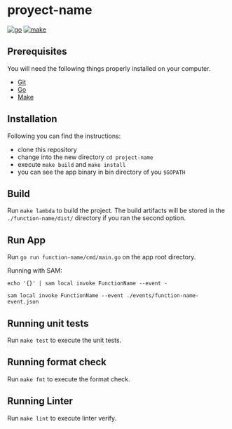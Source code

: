 # proyect-name

[![go](https://img.shields.io/badge/go-v1.17.X-cyan.svg)](https://golang.org/)
[![make](https://img.shields.io/badge/make-v3.8.X-yellow.svg)](https://www.gnu.org/software/make/)

## Prerequisites

You will need the following things properly installed on your computer.

* [Git](http://git-scm.com/)
* [Go](https://golang.org/)
* [Make](https://www.gnu.org/software/make/)

## Installation

Following you can find the instructions:

* clone this repository
* change into the new directory `cd project-name`
* execute `make build` and `make install`
* you can see the app binary in bin directory of you `$GOPATH`

## Build

Run `make lambda` to build the project. The build artifacts will be stored in the `./function-name/dist/` directory if you ran the second option.

## Run App

Run `go run function-name/cmd/main.go` on the app root directory.

Running with SAM:

```
echo '{}' | sam local invoke FunctionName --event - 
```

```
sam local invoke FunctionName --event ./events/function-name-event.json
```

## Running unit tests

Run `make test` to execute the unit tests.

## Running format check

Run `make fmt` to execute the format check.

## Running Linter

Run `make lint` to execute linter verify.